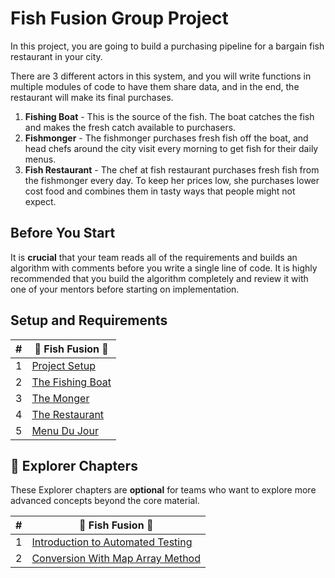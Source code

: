 # Fish Fusion Group Project

In this project, you are going to build a purchasing pipeline for a bargain fish restaurant in your city.

There are 3 different actors in this system, and you will write functions in multiple modules of code to have them share data, and in the end, the restaurant will make its final purchases.

1. **Fishing Boat** - This is the source of the fish. The boat catches the fish and makes the fresh catch available to purchasers.
1. **Fishmonger** - The fishmonger purchases fresh fish off the boat, and head chefs around the city visit every morning to get fish for their daily menus.
1. **Fish Restaurant** - The chef at fish restaurant purchases fresh fish from the fishmonger every day. To keep her prices low, she purchases lower cost food and combines them in tasty ways that people might not expect.

## Before You Start

It is **crucial** that your team reads all of the requirements and builds an algorithm with comments before you write a single line of code. It is highly recommended that you build the algorithm completely and review it with one of your mentors before starting on implementation.

## Setup and Requirements

| #   | 🐡 Fish Fusion 🍣 |
| --- | --- |
| 1   | [Project Setup](./chapters/VEGGISH_SETUP.md)|
| 2   | [The Fishing Boat](./chapters/VEGGISH_BOAT.md) |
| 3   | [The Monger](./chapters/VEGGISH_MONGER.md) |
| 4   | [The Restaurant](./chapters/VEGGISH_FUSION.md) |
| 5   | [Menu Du Jour](./chapters/VEGGISH_MENU.md) |

## 🧭 Explorer Chapters

These Explorer chapters are **optional** for teams who want to explore more advanced concepts beyond the core material.

| #   | 🐡 Fish Fusion 🍣 |
|---|---|
| 1   | [Introduction to Automated Testing](./chapters/VEGGISH_TESTS.md) |
| 2   | [Conversion With Map Array Method](./chapters/VEGGISH_MAP_METHOD.md) |
